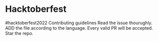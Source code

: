 # Hacktoberfest
#hacktoberfest2022
Contributing guidelines
Read the issue thourughly.
ADD the file according to the language.
Every valid PR will be accepted.
Star the repo.
